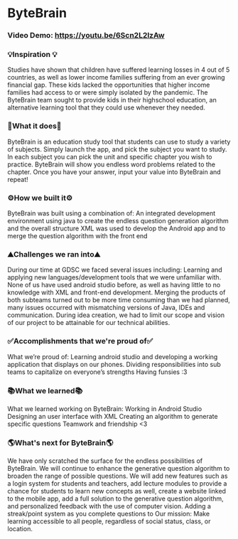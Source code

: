 # ByteBrain
### Video Demo:  <https://youtu.be/6Scn2L2lzAw>

### 💡Inspiration 💡
Studies have shown that children have suffered learning losses in 4 out of 5 countries, as well as lower income families suffering from an ever growing financial gap. These kids lacked the opportunities that higher income families had access to or were simply isolated by the pandemic. The ByteBrain team sought to provide kids in their highschool education, an alternative learning tool that they could use whenever they needed.

### 🧠What it does🧠
ByteBrain is an education study tool that students can use to study a variety of subjects. Simply launch the app, and pick the subject you want to study. In each subject you can pick the unit and specific chapter you wish to practice. ByteBrain will show you endless word problems related to the chapter. Once you have your answer, input your value into ByteBrain and repeat!

### ⚙️How we built it⚙️
ByteBrain was built using a combination of:
An integrated development environment using java to create the endless question generation algorithm and the overall structure
XML was used to develop the Android app and to merge the question algorithm with the front end

### ⛰️Challenges we ran into⛰️
During our time at GDSC we faced several issues including:
Learning and applying new languages/development tools that we were unfamiliar with. None of us have used android studio before, as well as having little to no knowledge with XML and front-end development.
Merging the products of both subteams turned out to be more time consuming than we had planned, many issues occurred with mismatching versions of Java, IDEs and communication.
During idea creation, we had to limit our scope and vision of our project to be attainable for our technical abilities.

### ✅Accomplishments that we're proud of✅
What we’re proud of:
Learning android studio and developing a working application that displays on our phones.
Dividing responsibilities into sub teams to capitalize on everyone’s strengths
Having funsies :3

### 📚What we learned📚
What we learned working on ByteBrain:
Working in Android Studio
Designing an user interface with XML
Creating an algorithm to generate specific questions
Teamwork and friendship <3

### 🌎What's next for ByteBrain🌎
We have only scratched the surface for the endless possibilities of ByteBrain. We will continue to enhance the generative question algorithm to broaden the range of possible questions. We will add new features such as a login system for students and teachers, add lecture modules to provide a chance for students to learn new concepts as well, create a website linked to the mobile app, add a full solution to the generative question algorithm, and personalized feedback with the use of computer vision. Adding a streak/point system as you complete questions to Our mission: Make learning accessible to all people, regardless of social status, class, or location.

 

